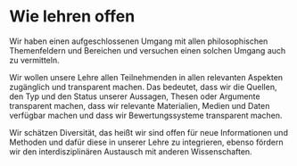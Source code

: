 <!---
   NAME - The NAME of this project is:
ethos

  FILE - The FILENAME of the current file is:
/v4a2.md

  CREATION - This project was CREATED on:
2017-01-28-16:15:00 UTC

  MODIFICATION - This project was last MODIFIED on:
2017-01-28-16:15:00 UTC

  VERSION - The current VERSION of this project is:
<git-commit-hash>-2017-01-28-16:15:00 UTC

  CREATOR(S) - This project was CREATED by:
Michael Czechowski, Martin Maga

  CONTACT - You can CONTACT the creator(s) or developer(s) of this project at:
E-Mail: mail@martinmaga.de

  COPYRIGHT - The COPYRIGHT holder of this project is:
COPYRIGHT (c) 2016 Martin Maga

  LICENSE - This project is LICENSED under the following license:
Martin Maga 2016 CC BY-SA 4.0 https://creativecommons.org

  SUBFILE – This is a SUBFILE! For more INFORMATION on this project go to:
/README.md
--->

# Wie lehren offen

Wir haben einen aufgeschlossenen Umgang mit allen philosophischen Themenfeldern und Bereichen und versuchen einen solchen Umgang auch zu vermitteln.

Wir wollen unsere Lehre allen Teilnehmenden in allen relevanten Aspekten zugänglich und transparent machen. Das bedeutet, dass wir die Quellen, den Typ und den Status unserer Aussagen, Thesen oder Argumente transparent machen, dass wir relevante Materialien, Medien und Daten verfügbar machen und dass wir Bewertungssysteme transparent machen.

Wir schätzen Diversität, das heißt wir sind offen für neue Informationen und Methoden und dafür diese in unserer Lehre zu integrieren, ebenso fördern wir den interdisziplinären Austausch mit anderen Wissenschaften.
